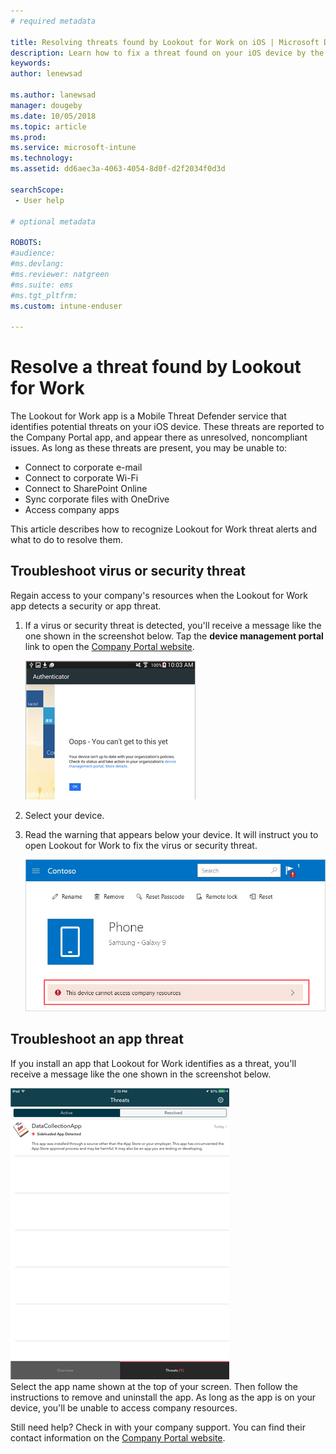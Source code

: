 ```yaml
---
# required metadata

title: Resolving threats found by Lookout for Work on iOS | Microsoft Docs
description: Learn how to fix a threat found on your iOS device by the Lookout for Work app.
keywords:
author: lenewsad

ms.author: lanewsad
manager: dougeby
ms.date: 10/05/2018
ms.topic: article
ms.prod:
ms.service: microsoft-intune
ms.technology:
ms.assetid: dd6aec3a-4063-4054-8d0f-d2f2034f0d3d

searchScope:
 - User help

# optional metadata

ROBOTS:  
#audience:
#ms.devlang:
#ms.reviewer: natgreen
#ms.suite: ems
#ms.tgt_pltfrm:
ms.custom: intune-enduser

---
```


# Resolve a threat found by Lookout for Work  

The Lookout for Work app is a Mobile Threat Defender service that identifies potential threats on your iOS device. These threats are reported to the Company Portal app, and appear there as unresolved, noncompliant issues. As long as these threats are present, you may be unable to:

* Connect to corporate e-mail
* Connect to corporate Wi-Fi
* Connect to SharePoint Online
* Sync corporate files with OneDrive
* Access company apps

This article describes how to recognize Lookout for Work threat alerts and what to do to resolve them. 

## Troubleshoot virus or security threat  
Regain access to your company's resources when the Lookout for Work app detects a security or app threat.  

1. If a virus or security threat is detected, you'll receive a message like the one shown in the screenshot below. Tap the **device management portal** link to open the [Company Portal website](https://portal.manage.microsoft.com/devices).  

    ![Example screenshot of a Lookout for Work error message, with a link to Company Portal website and blue OK button.](./media/mtd-go-to-device-management-portal-android.png)  

2. Select your device.  
3. Read the warning that appears below your device. It will instruct you to open Lookout for Work to fix the virus or security threat.     

    ![Example screenshot of the Company Portal device page, showing the Lookout for Work warning.](./media/CP-lookout-virus-banner-1808.png)  

## Troubleshoot an app threat   
If you install an app that Lookout for Work identifies as a threat, you'll receive a message like the one shown in the screenshot below.  

![Example screenshot showing a list of Active and Resolved app Threats detected by Lookout for Work.](./media/ios-lfw-threat-example.png)    
Select the app name shown at the top of your screen. Then follow the instructions to remove and uninstall the app. As long as the app is on your device, you'll be unable to access company resources.    

Still need help? Check in with your company support. You can find their contact information on the [Company Portal website](https://go.microsoft.com/fwlink/?linkid=2010980).    

